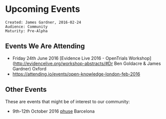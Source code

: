 # Upcoming Events

~~~
Created: James Gardner, 2016-02-24
Audience: Community
Maturity: Pre-Alpha
~~~

## Events We Are Attending

* Friday 24th June 2016 [Evidence Live 2016 - OpenTrials Workshop](http://evidencelive.org/workshop-abstracts/#Dr Ben Goldacre & James Gardner) Oxford 
* https://attending.io/events/open-knowledge-london-feb-2016

## Other Events

These are events that might be of interest to our community:

* 9th-12th October 2016 [phuse](http://www.phuse.eu/annual-conference.aspx) Barcelona
